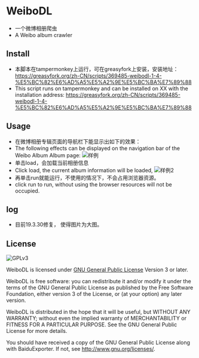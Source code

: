 # WeiboDL
- 一个微博相册爬虫
- A Weibo album crawler
## Install
- 本脚本在tampermonkey上运行，可在greasyfork上安装，安装地址：https://greasyfork.org/zh-CN/scripts/369485-weibodl-1-4-%E5%BC%82%E6%AD%A5%E5%A2%9E%E5%BC%BA%E7%89%88
- This script runs on tampermonkey and can be installed on XX with the installation address: https://greasyfork.org/zh-CN/scripts/369485-weibodl-1-4-%E5%BC%82%E6%AD%A5%E5%A2%9E%E5%BC%BA%E7%89%88
## Usage
- 在微博相册专辑页面的导航栏下能显示出如下的效果：
- The following effects can be displayed on the navigation bar of the Weibo Album Album page:
![样例](http://wx2.sinaimg.cn/large/006w0upJgy1fsajcsvm9oj310b0n2mzv.jpg)
- 单击load，会加载当前相册信息
- Click load, the current album information will be loaded,
![样例2](http://wx3.sinaimg.cn/large/006w0upJgy1fsal9vxxkyj30yw07nweu.jpg)
- 再单击run就能运行，不使用的情况下，不会占用浏览器资源。
- click run to run, without using the browser resources will not be occupied.
## log
 - 目前19.3.30修复， 使得图片为大图。
## License

![GPLv3](https://www.gnu.org/graphics/gplv3-127x51.png)

WeiboDL is licensed under [GNU General Public License](https://www.gnu.org/licenses/gpl.html) Version 3 or later.

WeiboDL is free software: you can redistribute it and/or modify it under the terms of the GNU General Public License as published by the Free Software Foundation, either version 3 of the License, or (at your option) any later version.

WeiboDL is distributed in the hope that it will be useful, but WITHOUT ANY WARRANTY; without even the implied warranty of MERCHANTABILITY or FITNESS FOR A PARTICULAR PURPOSE.  See the GNU General Public License for more details.

You should have received a copy of the GNU General Public License along with BaiduExporter.  If not, see <http://www.gnu.org/licenses/>.
